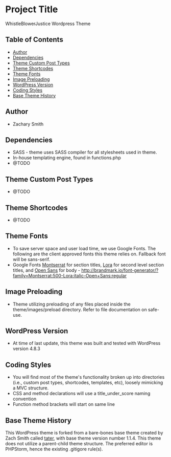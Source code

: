 # Project Title
WhistleBlowerJustice Wordpress Theme

## Table of Contents
- [Author](#author)
- [Dependencies](#dependencies)
- [Theme Custom Post Types](#theme-custom-post-types)
- [Theme Shortcodes](#theme-shortcodes)
- [Theme Fonts](#theme-fonts)
- [Image Preloading](#image-preloading)
- [WordPress Version](#wordpress-version)
- [Coding Styles](#coding-styles)
- [Base Theme History](#base-theme-history)

## Author
* Zachary Smith

## Dependencies
* SASS - theme uses SASS compiler for all stylesheets used in theme. 
* In-house templating engine, found in functions.php
 * @TODO

## Theme Custom Post Types
* @TODO

## Theme Shortcodes
* @TODO

## Theme Fonts
* To save server space and user load time, we use Google Fonts. The following are the client approved fonts this theme relies on. Fallback font will be sans-serif.
* Google Fonts [Montserrat](https://fonts.google.com/specimen/Montserrat?selection.family=Montserrat:300,300i,400,400i,500,500i,600,700) for section titles, [Lora](https://fonts.google.com/specimen/Lora?selection.family=Lora:400,400i,700) for second level section titles, and [Open Sans](https://fonts.google.com/specimen/Open+Sans?selection.family=Open+Sans:400,400i,600,700,800) for body - http://brandmark.io/font-generator/?family=Montserrat:500-Lora:italic-Open+Sans:regular

## Image Preloading
* Theme utilizing preloading of any files placed inside the theme/images/preload directory. Refer to file documentation on safe-use.

## WordPress Version
* At time of last update, this theme was built and tested with WordPress version 4.8.3

## Coding Styles
* You will find most of the theme's functionality broken up into directories (i.e., custom post types, shortcodes, templates, etc), loosely mimicking a MVC structure.
* CSS and method declarations will use a title_under_score naming convention
* Function method brackets will start on same line

## Base Theme History
This WordPress theme is forked from a bare-bones base theme created by Zach Smith called [tater](https://github.com/zachisit/tater-wordpress-theme), with base theme version number 1.1.4. This theme does not utilize a parent-child theme structure. The preferred editor is PHPStorm, hence the existing .gitigore rule(s).